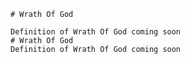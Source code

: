 
    # Wrath Of God

    Definition of Wrath Of God coming soon
    # Wrath Of God
    Definition of Wrath Of God coming soon